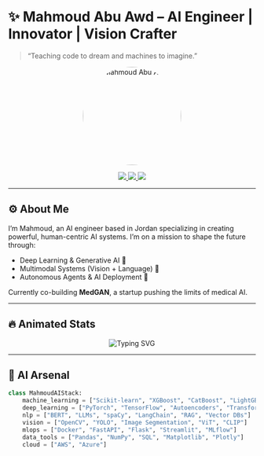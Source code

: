 # ✨ Mahmoud Abu Awd – AI Engineer | Innovator | Vision Crafter

> “Teaching code to dream and machines to imagine.”

<p align="center">
  <img src="(https://mahmoudabuawd.github.io/Portfolio/imggg.png)" width="200" style="border-radius: 50%" alt="Mahmoud Abu Awd">
</p>

<p align="center">
  <a href="https://www.linkedin.com/in/mahmoudabuawd">
    <img src="https://img.shields.io/badge/LinkedIn-0A66C2?style=for-the-badge&logo=linkedin&logoColor=white">
  </a>
  <a href="mailto:mahmoudabuawd@gmail.com">
    <img src="https://img.shields.io/badge/Email-EA4335?style=for-the-badge&logo=gmail&logoColor=white">
  </a>
  <a href="https://mahmoudabuawd.github.io/Portfolio">
    <img src="https://img.shields.io/badge/Portfolio-4285F4?style=for-the-badge&logo=google-chrome&logoColor=white">
  </a>
</p>

---

## ⚙️ About Me

I’m Mahmoud, an AI engineer based in Jordan specializing in creating powerful, human-centric AI systems. I’m on a mission to shape the future through:

- Deep Learning & Generative AI 🧠  
- Multimodal Systems (Vision + Language) 🎯  
- Autonomous Agents & AI Deployment 🚀  

Currently co-building **MedGAN**, a startup pushing the limits of medical AI.

---

## 🔥 Animated Stats

<p align="center">
  <img src="https://readme-typing-svg.demolab.com?font=Fira+Code&weight=500&pause=1000&color=F7B801&center=true&vCenter=true&width=435&lines=Machine+Learning+Engineer+%F0%9F%92%BB;Deep+Learning+Ninja+%F0%9F%A7%96;Vision+%2B+Language+AI+Researcher+%F0%9F%8C%9F;Open+Source+Contributor+%E2%9C%A8" alt="Typing SVG" />
</p>

---

## 🧠 AI Arsenal

```python
class MahmoudAIStack:
    machine_learning = ["Scikit-learn", "XGBoost", "CatBoost", "LightGBM"]
    deep_learning = ["PyTorch", "TensorFlow", "Autoencoders", "Transformers"]
    nlp = ["BERT", "LLMs", "spaCy", "LangChain", "RAG", "Vector DBs"]
    vision = ["OpenCV", "YOLO", "Image Segmentation", "ViT", "CLIP"]
    mlops = ["Docker", "FastAPI", "Flask", "Streamlit", "MLflow"]
    data_tools = ["Pandas", "NumPy", "SQL", "Matplotlib", "Plotly"]
    cloud = ["AWS", "Azure"]
